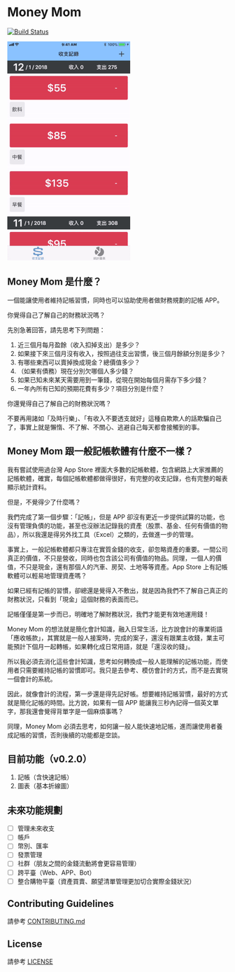 # Money Mom

[![Build Status](https://travis-ci.org/shavenking/money-mom-ios.svg?branch=master)](https://travis-ci.org/shavenking/money-mom-ios)

![demo.gif](demo.gif)

## Money Mom 是什麼？

一個能讓使用者維持記帳習慣，同時也可以協助使用者做財務規劃的記帳 APP。

你覺得自己了解自己的財務狀況嗎？

先別急著回答，請先思考下列問題：

1. 近三個月每月盈餘（收入扣掉支出）是多少？
2. 如果接下來三個月沒有收入，按照過往支出習慣，後三個月餘額分別是多少？
3. 有哪些東西可以賣掉換成現金？總價值多少？
4. （如果有債務）現在分別欠哪個人多少錢？
5. 如果已知未來某天需要用到一筆錢，從現在開始每個月需存下多少錢？
6. 一年內所有已知的預期花費有多少？項目分別是什麼？

你還覺得自己了解自己的財務狀況嗎？

不要再用諸如「及時行樂」、「有收入不要透支就好」這種自欺欺人的話欺騙自己了，事實上就是懶惰、不了解、不關心、逃避自己每天都會接觸到的事。

## Money Mom 跟一般記帳軟體有什麼不一樣？

我有嘗試使用過台灣 App Store 裡面大多數的記帳軟體，包含網路上大家推薦的記帳軟體，確實，每個記帳軟體都做得很好，有完整的收支記錄，也有完整的報表顯示統計資料。

但是，不覺得少了什麼嗎？

我們完成了第一個步驟：「記帳」，但是 APP 卻沒有更近一步提供試算的功能，也沒有管理負債的功能，甚至也沒辦法記錄我的資產（股票、基金、任何有價值的物品），所以我還是得另外找工具（Excel）之類的，去做進一步的管理。

事實上，一般記帳軟體都只專注在實質金錢的收支，卻忽略資產的重要。一間公司真正的價值，不只是營收，同時也包含該公司有價值的物品。同理，一個人的價值，不只是現金，還有那個人的汽車、房契、土地等等資產。App Store 上有記帳軟體可以輕易地管理資產嗎？

如果已經有記帳的習慣，卻總還是覺得入不敷出，就是因為我們不了解自己真正的財務狀況，只看到「現金」這個財務的表面而已。

記帳僅僅是第一步而已，明確地了解財務狀況，我們才能更有效地運用錢！

Money Mom 的想法就是簡化會計知識，融入日常生活，比方說會計的專業術語「應收帳款」，其實就是一般人接案時，完成的案子，還沒有跟業主收錢，業主可能預計下個月一起轉帳，如果轉化成日常用語，就是「還沒收的錢」。

所以我必須去消化這些會計知識，思考如何轉換成一般人能理解的記帳功能，而使用者只需要維持記帳的習慣即可。我只是去參考、模仿會計的方式，而不是去實現一個會計的系統。

因此，就像會計的流程，第一步還是得先記好帳。想要維持記帳習慣，最好的方式就是簡化記帳的時間。比方說，如果有一個 APP 能讓我三秒內記得一個英文單字，那我還會覺得背單字是一個麻煩事嗎？

同理，Money Mom 必須去思考，如何讓一般人能快速地記帳，進而讓使用者養成記帳的習慣，否則後續的功能都是空談。

## 目前功能（v0.2.0）

1. 記帳（含快速記帳）
2. 圖表（基本折線圖）

## 未來功能規劃

- [ ] 管理未來收支
- [ ] 帳戶
- [ ] 幣別、匯率
- [ ] 發票管理
- [ ] 社群（朋友之間的金錢流動將會更容易管理）
- [ ] 跨平臺（Web、APP、Bot）
- [ ] 整合購物平臺（資產買賣、願望清單管理更加切合實際金錢狀況）

## Contributing Guidelines

請參考 [CONTRIBUTING.md](CONTRIBUTING.md)

## License

請參考 [LICENSE](LICENSE)
